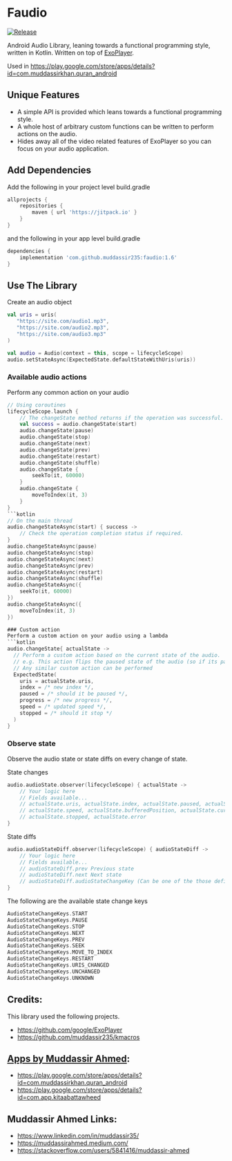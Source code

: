 # Faudio
[![Release](https://jitpack.io/v/muddassir235/faudio.svg?style=flat-square)](https://jitpack.io/#muddassir235/faudio/)

Android Audio Library, leaning towards a functional programming style, written in Kotlin. Written on top of [ExoPlayer](https://github.com/google/ExoPlayer).

Used in https://play.google.com/store/apps/details?id=com.muddassirkhan.quran_android

## Unique Features
* A simple API is provided which leans towards a functional programming style.
* A whole host of arbitrary custom functions can be written to perform actions on the audio.
* Hides away all of the video related features of ExoPlayer so you can focus on your audio application.

## Add Dependencies
Add the following in your project level build.gradle
```groovy
allprojects {
    repositories {
        maven { url 'https://jitpack.io' }
    }
}
```
and the following in your app level build.gradle
```groovy
dependencies {
    implementation 'com.github.muddassir235:faudio:1.6'
}
```

## Use The Library
Create an audio object
```kotlin
val uris = uris(
   "https://site.com/audio1.mp3",
   "https://site.com/audio2.mp3",
   "https://site.com/audio3.mp3"
)

val audio = Audio(context = this, scope = lifecycleScope)
audio.setStateAsync(ExpectedState.defaultStateWithUris(uris))
```

### Available audio actions
Perform any common action on your audio
```kotlin
// Using coroutines
lifecycleScope.launch {
    // The changeState method returns if the operation was successful.
    val success = audio.changeState(start)
    audio.changeState(pause)
    audio.changeState(stop)
    audio.changeState(next)
    audio.changeState(prev)
    audio.changeState(restart)
    audio.changeState(shuffle)
    audio.changeState {
        seekTo(it, 60000)
    }
    audio.changeState {
        moveToIndex(it, 3)
    }
}
```kotlin
// On the main thread
audio.changeStateAsync(start) { success ->
    // Check the operation completion status if required.
}
audio.changeStateAsync(pause)
audio.changeStateAsync(stop)
audio.changeStateAsync(next)
audio.changeStateAsync(prev)
audio.changeStateAsync(restart)
audio.changeStateAsync(shuffle)
audio.changeStateAsync({
    seekTo(it, 60000)
})
audio.changeStateAsync({
    moveToIndex(it, 3)
})

### Custom action
Perform a custom action on your audio using a lambda
```kotlin
audio.changeState{ actualState ->
  // Perform a custom action based on the current state of the audio.
  // e.g. This action flips the paused state of the audio (so if its paused it gets started, if its start it gets paused)
  // Any similar custom action can be performed
  ExpectedState(
    uris = actualState.uris,
    index = /* new index */,
    paused = /* should it be paused */,
    progress = /* new progress */,
    speed = /* updated speed */,
    stopped = /* should it stop */
  )
}
```
### Observe state
Observe the audio state or state diffs on every change of state.

State changes
```kotlin
audio.audioState.observer(lifecycleScope) { actualState ->
    // Your logic here
    // Fields available...
    // actualState.uris, actualState.index, actualState.paused, actualState.progress
    // actualState.speed, actualState.bufferedPosition, actualState.currentIndexDuration,
    // actualState.stopped, actualState.error
}
```
State diffs
```kotlin
audio.audioStateDiff.observer(lifecycleScope) { audioStateDiff ->
    // Your logic here
    // Fields available...
    // audioStateDiff.prev Previous state
    // audioStateDiff.next Next state
    // audioStateDiff.audioStateChangeKey (Can be one of the those defined in AudioStateChangeKeys)
}
```
The following are the available state change keys
```kotlin
AudioStateChangeKeys.START
AudioStateChangeKeys.PAUSE
AudioStateChangeKeys.STOP
AudioStateChangeKeys.NEXT
AudioStateChangeKeys.PREV
AudioStateChangeKeys.SEEK
AudioStateChangeKeys.MOVE_TO_INDEX
AudioStateChangeKeys.RESTART
AudioStateChangeKeys.URIS_CHANGED
AudioStateChangeKeys.UNCHANGED
AudioStateChangeKeys.UNKNOWN
```

## Credits:
This library used the following projects.

* https://github.com/google/ExoPlayer
* https://github.com/muddassir235/kmacros

## [Apps by Muddassir Ahmed](https://play.google.com/store/apps/developer?id=Muddassir+Khan):
* https://play.google.com/store/apps/details?id=com.muddassirkhan.quran_android
* https://play.google.com/store/apps/details?id=com.app.kitaabattawheed

## Muddassir Ahmed Links:

* https://www.linkedin.com/in/muddassir35/
* https://muddassirahmed.medium.com/
* https://stackoverflow.com/users/5841416/muddassir-ahmed

